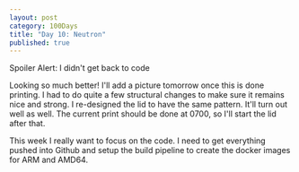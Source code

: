 ```yaml
---
layout: post
category: 100Days
title: "Day 10: Neutron"
published: true
---
```


Spoiler Alert: I didn't get back to code

Looking so much better! I'll add a picture tomorrow once this is done printing. I had to do quite a few structural changes to make sure it remains nice and strong. I re-designed the lid to have the same pattern. It'll turn out well as well. The current print should be done at 0700, so I'll start the lid after that.

This week I really want to focus on the code. I need to get everything pushed into Github and setup the build pipeline to create the docker images for ARM and AMD64. 